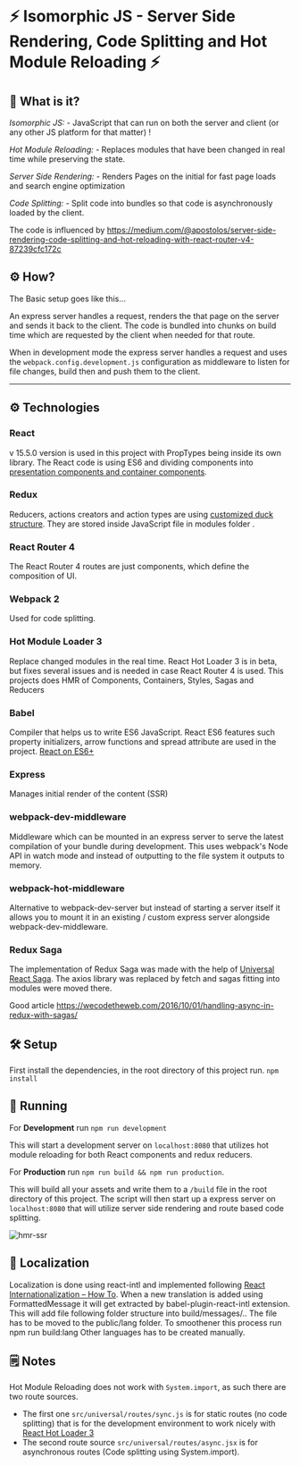 # ⚡ Isomorphic JS - Server Side Rendering, Code Splitting and Hot Module Reloading ⚡

## 💭 What is it?
*Isomorphic JS: -*
JavaScript that can run on both the server and client (or any other JS platform for that matter) !

*Hot Module Reloading: -*
Replaces modules that have been changed in real time while preserving the state.

*Server Side Rendering: -*
Renders Pages on the initial for fast page loads and search engine optimization

*Code Splitting: -*
Split code into bundles so that code is asynchronously loaded by the client.

The code is influenced by https://medium.com/@apostolos/server-side-rendering-code-splitting-and-hot-reloading-with-react-router-v4-87239cfc172c

## ⚙ How?

The Basic setup goes like this...

An express server handles a request, renders the that page on the server and sends
it back to the client. The code is bundled into chunks on build time which are requested
by the client when needed for that route.

When in development mode the express server handles a request and uses the `webpack.config.development.js`
configuration as middleware to listen for file changes, build then and push them to the client.

---

## ⚙ Technologies

### React
v 15.5.0 version is used in this project with PropTypes being inside its own library. The React code is using ES6 and dividing components into [presentation components and container components](https://medium.com/@dan_abramov/smart-and-dumb-components-7ca2f9a7c7d0).

### Redux
Reducers, actions creators and action types are using [customized duck structure](https://hackernoon.com/my-journey-toward-a-maintainable-project-structure-for-react-redux-b05dfd999b5). They are stored inside JavaScript file in modules folder .

### React Router 4
The React Router 4 routes are just components, which define the composition of UI.

### Webpack 2
Used for code splitting.

### Hot Module Loader 3
Replace changed modules in the real time. React Hot Loader 3 is in beta, but fixes several issues and is needed in case React Router 4 is used. This projects does HMR of Components, Containers, Styles, Sagas and Reducers

### Babel
Compiler that helps us to write ES6 JavaScript. React ES6 features such property initializers, arrow functions and spread attribute are used in the project.   [React on ES6+](https://babeljs.io/blog/2015/06/07/react-on-es6-plus)

### Express
Manages initial render of the content (SSR)

### webpack-dev-middleware
Middleware which can be mounted in an express server to serve the latest compilation of your bundle during development. This uses webpack's Node API in watch mode and instead of outputting to the file system it outputs to memory.

### webpack-hot-middleware
Alternative to webpack-dev-server but instead of starting a server itself it allows you to mount it in an existing / custom express server alongside webpack-dev-middleware.

### Redux Saga
The implementation of Redux Saga was made with the help of [Universal React Saga](https://github.com/navgarcha/universal-react-saga). The axios library was replaced by fetch and sagas fitting into modules were moved there.

Good article
https://wecodetheweb.com/2016/10/01/handling-async-in-redux-with-sagas/

## 🛠 Setup
First install the dependencies, in the root directory of this project run.
`npm install`

## 🤖 Running
For **Development** run `npm run development`

This will start a development server on `localhost:8080` that utilizes hot module
reloading for both React components and redux reducers.

For **Production** run `npm run build && npm run production`.

This will build all your assets and write them to a `/build` file in the root directory of this project. The script will then start up a express server on `localhost:8080` that will utilize server side rendering and route based code splitting.

![hmr-ssr](https://cloud.githubusercontent.com/assets/2454928/18360529/39573fe2-75b3-11e6-8a06-75bc2664e98d.gif)

## 🤖 Localization
Localization is done using react-intl and implemented following [React Internationalization – How To](https://www.smashingmagazine.com/2017/01/internationalizing-react-apps). When a new translation is added using FormattedMessage it will get extracted by babel-plugin-react-intl extension. This will add file following folder structure into build/messages/.. The file has to be moved to the public/lang folder. To smoothener this process run npm run build:lang Other languages has to be created manually.

## 🗒 Notes

Hot Module Reloading does not work with `System.import`, as such there are two route sources.
- The first one `src/universal/routes/sync.js` is for static routes (no code splitting) that is for the development environment to work nicely with [React Hot Loader 3](https://github.com/gaearon/react-hot-loader)
- The second route source `src/universal/routes/async.jsx` is for asynchronous routes (Code splitting using System.import).
